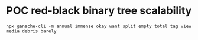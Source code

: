 # POC red-black binary tree scalability

	npx ganache-cli -m annual immense okay want split empty total tag view media debris barely
